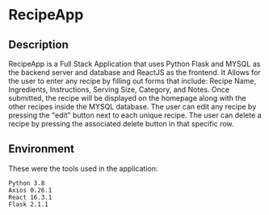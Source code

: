 # RecipeApp

## Description

RecipeApp is a Full Stack Application that uses Python Flask and MYSQL as the backend server and database and ReactJS as the frontend. It Allows for the user to enter any recipe by filling out forms that include: Recipe Name, Ingredients, Instructions, Serving Size, Category, and Notes. Once submitted, the recipe will be displayed on the homepage along with the other recipes inside the MYSQL database. The user can edit any recipe by pressing the "edit" button next to each unique recipe. The user can delete a recipe by pressing the associated delete button in that specific row.

## Environment

These were the tools used in the application:

```
Python 3.8
Axios 0.26.1
React 16.3.1
Flask 2.1.1
```

